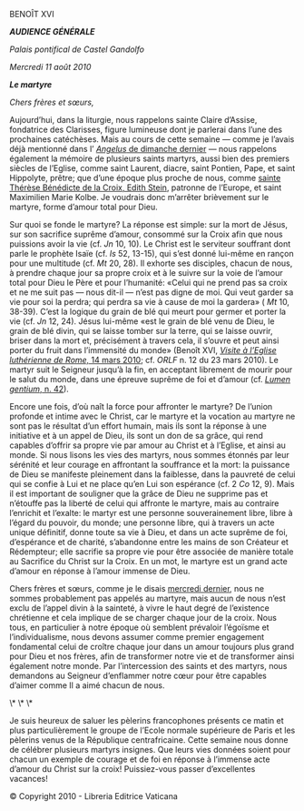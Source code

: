 BENOÎT XVI

***AUDIENCE GÉNÉRALE***

*Palais pontifical de Castel Gandolfo*

*Mercredi 11 août 2010*

***Le martyre***

*Chers frères et sœurs,*

Aujourd’hui, dans la liturgie, nous rappelons sainte Claire d’Assise, fondatrice des Clarisses, figure lumineuse dont je parlerai dans l’une des prochaines catéchèses. Mais au cours de cette semaine — comme je l’avais déjà mentionné dans l’ [*Angelus* de dimanche dernier](/content/benedict-xvi/fr/angelus/2010/documents/hf_ben-xvi_ang_20100808.html) — nous rappelons également la mémoire de plusieurs saints martyrs, aussi bien des premiers siècles de l’Eglise, comme saint Laurent, diacre, saint Pontien, Pape, et saint Hippolyte, prêtre; que d’une époque plus proche de nous, comme [sainte Thérèse Bénédicte de la Croix, Edith Stein](http://www.vatican.va/news_services/liturgy/saints/ns_lit_doc_19981011_edith_stein_fr.html), patronne de l’Europe, et saint Maximilien Marie Kolbe. Je voudrais donc m’arrêter brièvement sur le martyre, forme d’amour total pour Dieu.

Sur quoi se fonde le martyre? La réponse est simple: sur la mort de Jésus, sur son sacrifice suprême d’amour, consommé sur la Croix afin que nous puissions avoir la vie (cf. *Jn* 10, 10). Le Christ est le serviteur souffrant dont parle le prophète Isaïe (cf. *Is* 52, 13-15), qui s’est donné lui-même en rançon pour une multitude (cf. *Mt* 20, 28). Il exhorte ses disciples, chacun de nous, à prendre chaque jour sa propre croix et à le suivre sur la voie de l’amour total pour Dieu le Père et pour l’humanité: «Celui qui ne prend pas sa croix et ne me suit pas — nous dit-il — n’est pas digne de moi. Qui veut garder sa vie pour soi la perdra; qui perdra sa vie à cause de moi la gardera» ( *Mt* 10, 38-39). C’est la logique du grain de blé qui meurt pour germer et porter la vie (cf. *Jn* 12, 24). Jésus lui-même «est le grain de blé venu de Dieu, le grain de blé divin, qui se laisse tomber sur la terre, qui se laisse ouvrir, briser dans la mort et, précisément à travers cela, il s’ouvre et peut ainsi porter du fruit dans l’immensité du monde» (Benoît XVI, [*Visite à l’Eglise luthérienne de Rome,* 14 mars 2010](/content/benedict-xvi/fr/speeches/2010/march/documents/hf_ben-xvi_spe_20100314_christuskirche.html); cf. *ORLF* n. 12 du 23 mars 2010). Le martyr suit le Seigneur jusqu’à la fin, en acceptant librement de mourir pour le salut du monde, dans une épreuve suprême de foi et d’amour (cf. [*Lumen gentium*, n. 42](http://www.vatican.va/archive/hist_councils/ii_vatican_council/documents/vat-ii_const_19641121_lumen-gentium_fr.html#42.)).

Encore une fois, d’où naît la force pour affronter le martyre? De l’union profonde et intime avec le Christ, car le martyre et la vocation au martyre ne sont pas le résultat d’un effort humain, mais ils sont la réponse à une initiative et à un appel de Dieu, ils sont un don de sa grâce, qui rend capables d’offrir sa propre vie par amour au Christ et à l’Eglise, et ainsi au monde. Si nous lisons les vies des martyrs, nous sommes étonnés par leur sérénité et leur courage en affrontant la souffrance et la mort: la puissance de Dieu se manifeste pleinement dans la faiblesse, dans la pauvreté de celui qui se confie à Lui et ne place qu’en Lui son espérance (cf. 2 *Co* 12, 9). Mais il est important de souligner que la grâce de Dieu ne supprime pas et n’étouffe pas la liberté de celui qui affronte le martyre, mais au contraire l’enrichit et l’exalte: le martyr est une personne souverainement libre, libre à l’égard du pouvoir, du monde; une personne libre, qui à travers un acte unique définitif, donne toute sa vie à Dieu, et dans un acte suprême de foi, d’espérance et de charité, s’abandonne entre les mains de son Créateur et Rédempteur; elle sacrifie sa propre vie pour être associée de manière totale au Sacrifice du Christ sur la Croix. En un mot, le martyre est un grand acte d’amour en réponse à l’amour immense de Dieu.

Chers frères et sœurs, comme je le disais [mercredi dernier](/content/benedict-xvi/fr/audiences/2010/documents/hf_ben-xvi_aud_20100804.html), nous ne sommes probablement pas appelés au martyre, mais aucun de nous n’est exclu de l’appel divin à la sainteté, à vivre le haut degré de l’existence chrétienne et cela implique de se charger chaque jour de la croix. Nous tous, en particulier à notre époque où semblent prévaloir l’égoïsme et l’individualisme, nous devons assumer comme premier engagement fondamental celui de croître chaque jour dans un amour toujours plus grand pour Dieu et nos frères, afin de transformer notre vie et de transformer ainsi également notre monde. Par l’intercession des saints et des martyrs, nous demandons au Seigneur d’enflammer notre cœur pour être capables d’aimer comme Il a aimé chacun de nous.

\\* \\* \\*

Je suis heureux de saluer les pèlerins francophones présents ce matin et plus particulièrement le groupe de l’Ecole normale supérieure de Paris et les pèlerins venus de la République centrafricaine. Cette semaine nous donne de célébrer plusieurs martyrs insignes. Que leurs vies données soient pour chacun un exemple de courage et de foi en réponse à l’immense acte d’amour du Christ sur la croix! Puissiez-vous passer d’excellentes vacances!

© Copyright 2010 - Libreria Editrice Vaticana